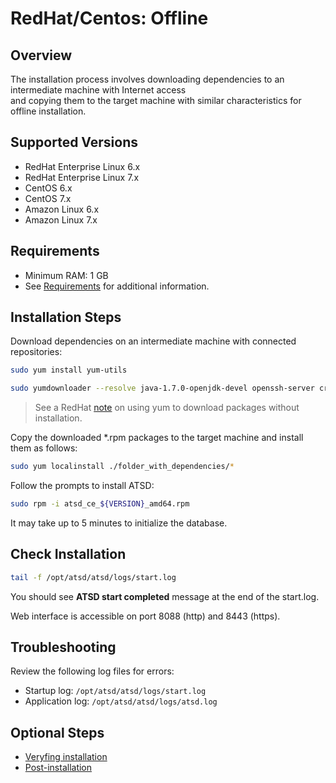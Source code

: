 # RedHat/Centos: Offline

## Overview

The installation process involves downloading dependencies to an intermediate machine with Internet access  
and copying them to the target machine with similar characteristics for offline installation. 

## Supported Versions

- RedHat Enterprise Linux 6.x
- RedHat Enterprise Linux 7.x
- CentOS 6.x
- CentOS 7.x
- Amazon Linux 6.x
- Amazon Linux 7.x

## Requirements

- Minimum RAM: 1 GB 
- See [Requirements](../administration/requirements.md "ATSD Requirements") for additional information.

## Installation Steps

Download dependencies on an intermediate machine with connected repositories:

```sh
sudo yum install yum-utils
```

```sh
sudo yumdownloader --resolve java-1.7.0-openjdk-devel openssh-server cronie sysstat sed passwd iproute net-tools
```

> See a RedHat [note](https://access.redhat.com/solutions/10154) on using yum to download packages without installation.

Copy the downloaded *.rpm packages to the target machine and install them as follows:

```sh
sudo yum localinstall ./folder_with_dependencies/*
```

Follow the prompts to install ATSD:

```sh
sudo rpm -i atsd_ce_${VERSION}_amd64.rpm
```

It may take up to 5 minutes to initialize the database.

## Check Installation

```sh
tail -f /opt/atsd/atsd/logs/start.log                                   
```

You should see **ATSD start completed** message at the end of the start.log.

Web interface is accessible on port 8088 (http) and 8443 (https).

## Troubleshooting

Review the following log files for errors:

* Startup log: `/opt/atsd/atsd/logs/start.log`
* Application log: `/opt/atsd/atsd/logs/atsd.log`

## Optional Steps

- [Veryfing installation](veryfing-installation.md)
- [Post-installation](post-installation.md)
